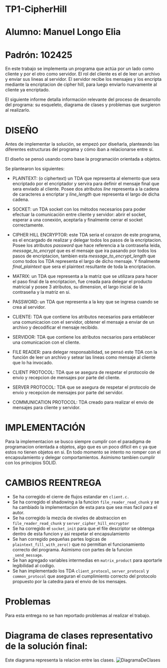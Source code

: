 # TP1-CipherHill
# Alumno: Manuel Longo Elia
# Padrón: 102425

En este trabajo se implementa un programa que actúa por un lado como cliente y por el otro como servidor. El rol del cliente es el de leer un archivo y enviar sus lineas al servidor. El servidor recibe los mensajes y los encripta mediante la encriptacion de cipher hill, para luego enviarlo nuevamente al cliente ya encriptado.

El siguiente informe detalla información relevante del proceso de desarrollo del programa: su esqueleto, diagrama de clases y problemas que surgieron al realizarlo.

# DISEÑO

Antes de implementar la solución, se empezó por diseñarla, planteando las diferentes estructuras del programa y cómo iban a relacionarse entre sí. 

El diseño se pensó usando como base la programación orientada a objetos.

Se plantearon los siguientes:

- PLAINTEXT: (o ciphertext) un TDA que representa al elemento que sera encriptado por el encriptador y servira para definir el mensaje final que sera enviado al cliente. Posee dos atributos *line* representa a la cadena de caracteres a encriptar y *line_length* que representa el largo de dicha cadena.

- SOCKET: un TDA socket con los métodos necesarios para poder efectuar la comunicación entre cliente y servidor: abrir el socket, esperar a una conexión, aceptarla y finalmente cerrar el socket correctamente.

- CIPHER HILL ENCRYPTOR: este TDA seria el corazon de este programa, es el encargado de realizar y delegar todos los pasos de la encriptacion. Posee los atributos *password* que hace referencia a la contraseña leida, *message_to_encrypt* que es el mensaje que ira pasando por todos los pasos de encriptacion, tambien esta *message_to_encrypt_length* que como todos los TDA representa el largo de dicho mensaje. Y finalmente *final_plaintext* que sera el plaintext resultante de toda la encriptacion.

- MATRIX: un TDA que representa a la matriz que se utilizara para hacer el paso final de la encriptacion, fue creada para delegar el producto matricial y posee 3 atributos, su dimension, el largo inicial de la contraseña y la matriz en si.

- PASSWORD: un TDA que representa a la key que se ingresa cuando se crea al servidor.

- CLIENTE: TDA que contiene los atributos necesarios para entablecer una comunicacion con el servidor, obtener el mensaje a enviar de un archivo y decodificar el mensaje recibido.

- SERVIDOR: TDA que contiene los atributos necsarios para entablecer una comunicacion con el cliente.

- FILE READER: para delegar responsabilidad, se pensó este TDA con la función de leer un archivo y setear las lineas como mensaje al cliente que lo ha invocado.

- CLIENT PROTOCOL: TDA que se asegura de respetar el protocolo de envio y recepcion de mensajes por parte del cliente.

- SERVER PROTOCOL: TDA que se asegura de respetar el protocolo de envio y recepcion de mensajes por parte del servidor. 

- COMMUNICATION PROTOCOL: TDA creado para realizar el envio de mensajes para cliente y servidor.

# IMPLEMENTACIÓN

Para la implementacion se busco siempre cumplir con el paradigma de programacion orientada a objetos, algo que es un poco dificil en c ya que estos no tienen objetos en si. En todo momento se intento no romper con el encapsulamiento y delegar comportamientos. Asimismo tambien cumplir con los principios SOLID.

# CAMBIOS REENTREGA

- Se ha corregido el cierre de flujos estandar en `client.c.`
- Se ha corregido el shadowing a la funcion `file_reader_read_chunk` y se ha cambiado la implementacion de esta para que sea mas facil para el autor.
- Se ha corregido la mezcla de niveles de abstraccion en `file_reader_read_chunk` y `server_cipher_hill_encryptor`
- Se ha corregido el `socket_init` para que el file descriptor se obtenga dentro de esta funcion y asi respetar el encapsulamiento
- Se han corregido pequeñas partes logicas de `plaintext_fill_with_zero()` que no permitian el funcionamiento correcto del programa. Asimismo con partes de la funcion `_send_message`.
- Se han agregado variables intermedias en `matrix_product` para aportarle legibilidad al codigo.
- Se han implementado los TDA `client_protocol`, `server_protocol` y `common_protocol` que aseguran el cumplimiento correcto del protocolo propuesto por la catedra para el envio de los mensajes.

# Problemas

Para esta entrega no se han reportado problemas al realizar el trabajo.

# Diagrama de clases representativo de la solución final:

Este diagrama representa la relacion entre las clases. ![DiagramaDeClases](https://user-images.githubusercontent.com/45469722/118380149-0b1c2000-b5b6-11eb-9dd1-e9924644a289.png)

